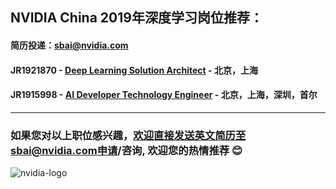 
## NVIDIA China 2019年深度学习岗位推荐：
#### 简历投递：sbai@nvidia.com

#### JR1921870 - [Deep Learning Solution Architect](/Deep-Learning-Solution-Architect.md) - 北京，上海

#### JR1915998 - [AI Developer Technology Engineer](/AI_Developer_Technology_Engineer.md) - 北京，上海，深圳，首尔



----
### 如果您对以上职位感兴趣，欢迎直接发送英文简历至sbai@nvidia.com申请/咨询, 欢迎您的热情推荐 :blush:


![nvidia-logo](https://blogs.nvidia.com/wp-content/uploads/2018/04/23-deepcore-orbit-star.jpg)
